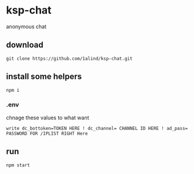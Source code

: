 # ksp-chat

  anonymous chat

## download
`git clone https://github.com/1alind/ksp-chat.git`


## install some helpers
`npm i`

### .env
chnage these values to what want

`write dc_bottoken=TOKEN HERE !
dc_channel= CHANNEL ID HERE !
ad_pass= PASSWORD FOR /IPLIST RIGHT Here`

## run
`npm start`